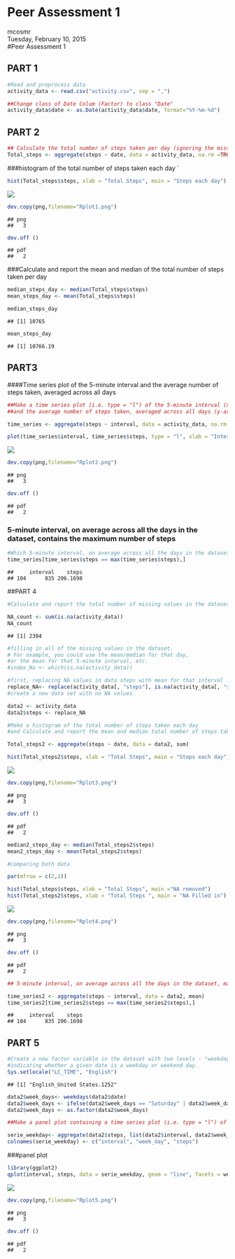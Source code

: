 # Peer Assessment 1
mcosmr  
Tuesday, February 10, 2015  
#Peer Assessment 1
## PART 1

```r
#Read and preprocess data 
activity_data <- read.csv("activity.csv", sep = ",")

##Change class of Date Colum (Factor) to class "Date"
activity_data$date <- as.Date(activity_data$date, format="%Y-%m-%d")
```
## PART 2

```r
## Calculate the total number of steps taken per day (ignoring the missing values in the dataset)
Total_steps <- aggregate(steps ~ date, data = activity_data, na.rm =TRUE, sum)
```

###histogram of the total number of steps taken each day
`

```r
hist(Total_steps$steps, xlab = "Total Steps", main = "Steps each day")
```

![](peer_assesment1_files/figure-html/asis-1.png) 

```r
dev.copy(png,filename="Rplot1.png")
```

```
## png 
##   3
```

```r
dev.off ()
```

```
## pdf 
##   2
```
###Calculate and report the mean and median of the total number of steps taken per day
  

```r
median_steps_day <- median(Total_steps$steps)
mean_steps_day <- mean(Total_steps$steps)

median_steps_day
```

```
## [1] 10765
```

```r
mean_steps_day
```

```
## [1] 10766.19
```
## PART3
####Time series plot of the 5-minute interval and the average number of steps taken, averaged across all days 


```r
##Make a time series plot (i.e. type = "l") of the 5-minute interval (x-axis) 
##and the average number of steps taken, averaged across all days (y-axis)

time_series <- aggregate(steps ~ interval, data = activity_data, na.rm =TRUE, mean)

plot(time_series$interval, time_series$steps, type = "l", xlab = "Interval", ylab = "Average Steps")
```

![](peer_assesment1_files/figure-html/unnamed-chunk-4-1.png) 

```r
dev.copy(png,filename="Rplot2.png")
```

```
## png 
##   3
```

```r
dev.off ()
```

```
## pdf 
##   2
```
### 5-minute interval, on average across all the days in the dataset, contains the maximum number of steps


```r
#Which 5-minute interval, on average across all the days in the dataset, contains the maximum number of steps
time_series[time_series$steps == max(time_series$steps),]
```

```
##     interval    steps
## 104      835 206.1698
```

##PART 4

```r
#Calculate and report the total number of missing values in the dataset

NA_count <- sum(is.na(activity_data))
NA_count
```

```
## [1] 2304
```


```r
#filling in all of the missing values in the dataset. 
# For example, you could use the mean/median for that day,
#or the mean for that 5-minute interval, etc.
#index_Na <- which(is.na(activity_data))

#first, replacing NA values in data steps with mean for that interval
replace_NA<- replace(activity_data[, "steps"], is.na(activity_data[, "steps"])&activity_data$interval %in% time_series$interval , time_series[,"steps"])
#create a new data set with no NA values

data2 <- activity_data
data2$steps <- replace_NA
```


```r
#Make a histogram of the total number of steps taken each day 
#and Calculate and report the mean and median total number of steps taken per day.

Total_steps2 <- aggregate(steps ~ date, data = data2, sum)

hist(Total_steps2$steps, xlab = "Total Steps", main = "Steps each day")
```

![](peer_assesment1_files/figure-html/unnamed-chunk-8-1.png) 

```r
dev.copy(png,filename="Rplot3.png")
```

```
## png 
##   3
```

```r
dev.off ()
```

```
## pdf 
##   2
```

```r
median2_steps_day <- median(Total_steps2$steps)
mean2_steps_day <- mean(Total_steps2$steps)
```


```r
#comparing both data

par(mfrow = c(2,1))

hist(Total_steps$steps, xlab = "Total Steps", main ="NA removed")
hist(Total_steps2$steps, xlab = "Total Steps ", main = "NA Filled in")
```

![](peer_assesment1_files/figure-html/unnamed-chunk-9-1.png) 

```r
dev.copy(png,filename="Rplot4.png")
```

```
## png 
##   3
```

```r
dev.off ()
```

```
## pdf 
##   2
```

```r
## 5-minute interval, on average across all the days in the dataset, maximum number of steps

time_series2 <- aggregate(steps ~ interval, data = data2, mean)
time_series2[time_series2$steps == max(time_series2$steps),]
```

```
##     interval    steps
## 104      835 206.1698
```
## PART 5

```r
#Create a new factor variable in the dataset with two levels - "weekday" and "weekend" 
#indicating whether a given date is a weekday or weekend day.
Sys.setlocale("LC_TIME", "English")
```

```
## [1] "English_United States.1252"
```

```r
data2$week_days<- weekdays(data2$date)
data2$week_days <- ifelse(data2$week_days == "Saturday" | data2$week_days == "Sunday", "Weekend", "Weekday")
data2$week_days <- as.factor(data2$week_days)
```

```r
##Make a panel plot containing a time series plot (i.e. type = "l") of the 5-minute interval (x-axis) ##and the average number of steps taken, averaged across all weekday days or weekend days (y-axis). 

serie_weekday<- aggregate(data2$steps, list(data2$interval, data2$week_days), mean)
colnames(serie_weekday) <- c("interval", "week_day", "steps")
```
###panel plot

```r
library(ggplot2)
qplot(interval, steps, data = serie_weekday, geom = "line", facets = week_day~.)
```

![](peer_assesment1_files/figure-html/unnamed-chunk-12-1.png) 

```r
dev.copy(png,filename="Rplot5.png")
```

```
## png 
##   3
```

```r
dev.off ()
```

```
## pdf 
##   2
```
